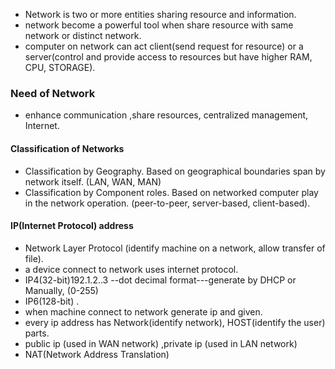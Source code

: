 -  Network is two or more entities sharing resource and information.
- network become a powerful tool when share resource with same network or distinct network.
- computer on network can act client(send request for resource) or a server(control and provide access to resources but have higher RAM, CPU, STORAGE).
### Need of Network
- enhance communication ,share resources, centralized management, Internet.
#### Classification of Networks
- Classification by Geography. Based on geographical boundaries span by network itself. (LAN, WAN, MAN) 
- Classification by Component roles. Based on networked computer play in the network operation. (peer-to-peer, server-based, client-based).
#### IP(Internet Protocol) address
- Network Layer Protocol (identify machine on a network, allow transfer of file).
- a device connect to network uses internet protocol.
- IP4(32-bit)192.1.2..3 --dot decimal format---generate by DHCP or Manually, (0-255)
- IP6(128-bit)  .
- when machine connect to network generate ip and given.
- every ip address has Network(identify network), HOST(identify the user) parts.
- public ip (used in WAN network) ,private ip (used in LAN network)
- NAT(Network Address Translation)